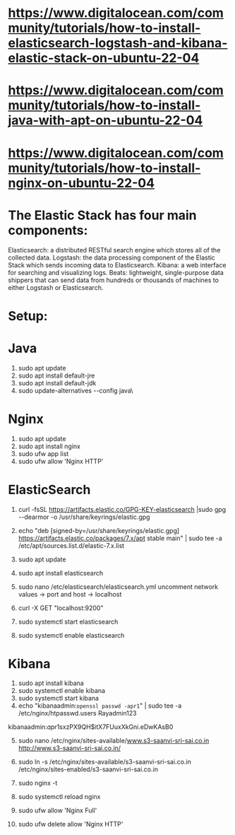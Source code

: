 # https://www.digitalocean.com/community/tutorials/how-to-install-elasticsearch-logstash-and-kibana-elastic-stack-on-ubuntu-22-04

# https://www.digitalocean.com/community/tutorials/how-to-install-java-with-apt-on-ubuntu-22-04

# https://www.digitalocean.com/community/tutorials/how-to-install-nginx-on-ubuntu-22-04


# The Elastic Stack has four main components:

Elasticsearch: a distributed RESTful search engine which stores all of the collected data.
Logstash: the data processing component of the Elastic Stack which sends incoming data to Elasticsearch.
Kibana: a web interface for searching and visualizing logs.
Beats: lightweight, single-purpose data shippers that can send data from hundreds or thousands of machines to either Logstash or Elasticsearch.

# Setup:

# Java

1) sudo apt update
2) sudo apt install default-jre
3) sudo apt install default-jdk
4) sudo update-alternatives --config java\

# Nginx

1) sudo apt update
2) sudo apt install nginx
3) sudo ufw app list
4) sudo ufw allow 'Nginx HTTP'


# ElasticSearch
1) curl -fsSL https://artifacts.elastic.co/GPG-KEY-elasticsearch |sudo gpg --dearmor -o /usr/share/keyrings/elastic.gpg
2) echo "deb [signed-by=/usr/share/keyrings/elastic.gpg] https://artifacts.elastic.co/packages/7.x/apt stable main" | sudo tee -a /etc/apt/sources.list.d/elastic-7.x.list

3) sudo apt update
4) sudo apt install elasticsearch

5) sudo nano /etc/elasticsearch/elasticsearch.yml
    uncomment network values -> port and host -> localhost

6) curl -X GET "localhost:9200"
7) sudo systemctl start elasticsearch
7) sudo systemctl enable elasticsearch


# Kibana
1) sudo apt install kibana
2) sudo systemctl enable kibana
3) sudo systemctl start kibana
4) echo "kibanaadmin:`openssl passwd -apr1`" | sudo tee -a /etc/nginx/htpasswd.users
Rayadmin123

kibanaadmin:$apr1$sxzPX9QH$itX7FUuxXkGni.eDwKAsB0

5) sudo nano /etc/nginx/sites-available/www.s3-saanvi-sri-sai.co.in
   http://www.s3-saanvi-sri-sai.co.in/

6) sudo ln -s /etc/nginx/sites-available/s3-saanvi-sri-sai.co.in /etc/nginx/sites-enabled/s3-saanvi-sri-sai.co.in

7) sudo nginx -t

8) sudo systemctl reload nginx

9) sudo ufw allow 'Nginx Full'

10) sudo ufw delete allow 'Nginx HTTP'



#
   









